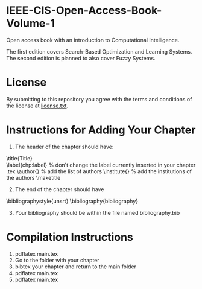 # IEEE-CIS-Open-Access-Book-Volume-1
Open access book with an introduction to Computational Intelligence.

The first edition covers Search-Based Optimization and Learning Systems. The second edition is planned to also cover Fuzzy Systems.

# License

By submitting to this repository you agree with the terms and conditions of the license at [license.txt](license.txt).

# Instructions for Adding Your Chapter

1. The header of the chapter should have:

\title{Title}  
\label{chp:label} % don't change the label currently inserted in your chapter .tex
\author{} % add the list of authors
\institute{} % add the institutions of the authors
\maketitle

2. The end of the chapter should have

\bibliographystyle{unsrt}
\bibliography{bibliography}

3. Your bibliography should be within the file named bibliography.bib

# Compilation Instructions

1. pdflatex main.tex
2. Go to the folder with your chapter
3. bibtex your chapter and return to the main folder
4. pdflatex main.tex
5. pdflatex main.tex

